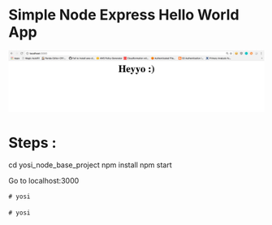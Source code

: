 # Simple Node Express Hello World App


![localhost:3000](/public/images/localhost_3000.png?raw=true "Node & Express")

# Steps :
  cd yosi_node_base_project
  npm install
  npm start

  Go to localhost:3000

```  
#   y o s i 
 
 #   y o s i 
 
 